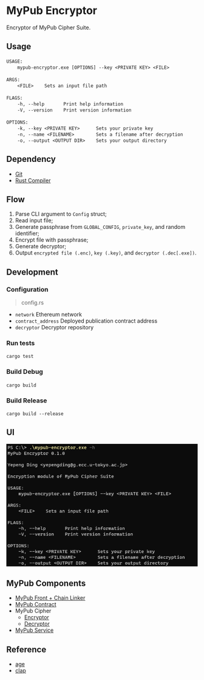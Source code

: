 # MyPub Encryptor

Encryptor of MyPub Cipher Suite.

## Usage

```
USAGE:
    mypub-encryptor.exe [OPTIONS] --key <PRIVATE KEY> <FILE>

ARGS:
    <FILE>    Sets an input file path

FLAGS:
    -h, --help       Print help information
    -V, --version    Print version information

OPTIONS:
    -k, --key <PRIVATE KEY>      Sets your private key
    -n, --name <FILENAME>        Sets a filename after decryption
    -o, --output <OUTPUT DIR>    Sets your output directory
```

## Dependency

- [Git](https://git-scm.com/)
- [Rust Compiler](https://www.rust-lang.org/)

## Flow

1. Parse CLI argument to `Config` struct;
2. Read input file;
3. Generate passphrase from `GLOBAL_CONFIG`, `private_key`, and random identifier;
4. Encrypt file with passphrase;
5. Generate decryptor;
6. Output `encrypted file (.enc)`, `key (.key)`, and `decryptor (.dec[.exe])`.

## Development

### Configuration

> config.rs

- `network` Ethereum network
- `contract_address` Deployed publication contract address
- `decryptor` Decryptor repository

### Run tests

```shell
cargo test
```

### Build Debug

```shell
cargo build
```

### Build Release

```shell
cargo build --release
```

## UI
![UI](./doc/ui.png)

## MyPub Components

* [MyPub Front + Chain Linker](https://github.com/yepengding/MyPub/tree/main/ui)
* [MyPub Contract](https://github.com/yepengding/MyPub/tree/main/contracts)
* MyPub Cipher
    - [Encryptor](https://github.com/yepengding/MyPubEncryptor)
    - [Decryptor](https://github.com/yepengding/MyPubDecryptor)
* [MyPub Service](https://github.com/yepengding/MyPubService)

## Reference

- [age](https://docs.rs/age/0.6.0/age/)
- [clap](https://docs.rs/clap/3.0.0-beta.4/clap/)